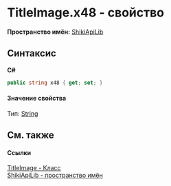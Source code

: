 # TitleImage.x48 - свойство
 

**Пространство имён:**&nbsp;<a href="N_ShikiApiLib.md">ShikiApiLib</a><br />

## Синтаксис

**C#**<br />
``` C#
public string x48 { get; set; }
```


#### Значение свойства
Тип:&nbsp;<a href="http://msdn2.microsoft.com/ru-ru/library/s1wwdcbf" target="_blank">String</a>

## См. также


#### Ссылки
<a href="T_ShikiApiLib_TitleImage.md">TitleImage - Класс</a><br /><a href="N_ShikiApiLib.md">ShikiApiLib - пространство имён</a><br />